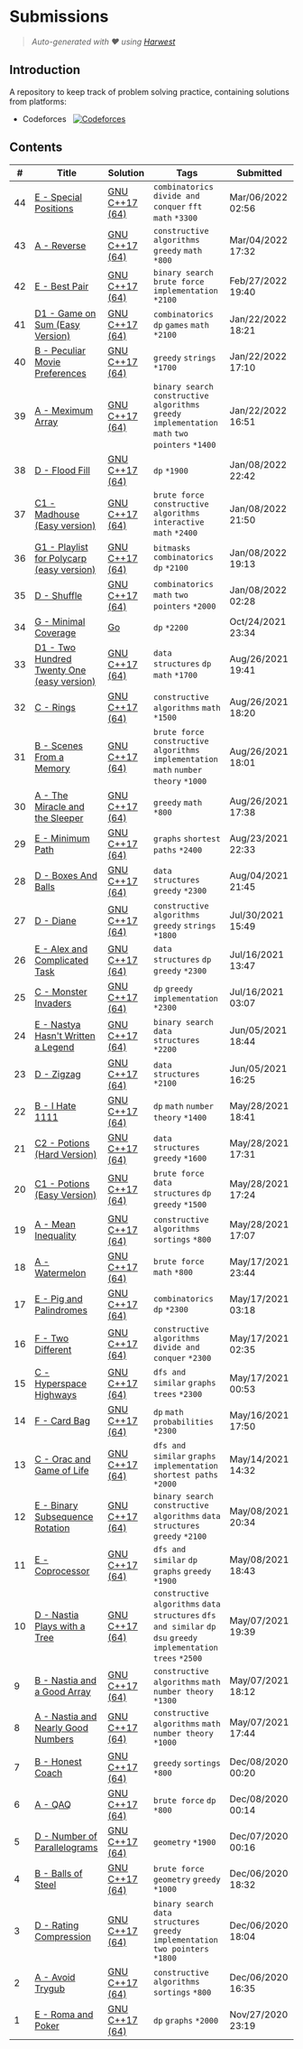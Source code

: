 Submissions
======================
> *Auto-generated with ❤ using [Harwest](https://github.com/nileshsah/harwest-tool)*

## Introduction

A repository to keep track of problem solving practice, containing solutions from platforms:
* Codeforces &nbsp; [![Codeforces](https://run.kaist.ac.kr/badges/codeforces/lior5654.svg)](https://codeforces.com/profile/lior5654)


## Contents

| # | Title | Solution | Tags | Submitted |
|---| ----- | -------- | ---- | --------- |
44 | [E - Special Positions](https://codeforces.com/contest/1641/problem/E) | [GNU C++17 (64)](./codeforces/1641/E.cpp) | `combinatorics` `divide and conquer` `fft` `math` `*3300` | Mar/06/2022 02:56 | 
43 | [A - Reverse](https://codeforces.com/contest/1638/problem/A) | [GNU C++17 (64)](./codeforces/1638/A.cpp) | `constructive algorithms` `greedy` `math` `*800` | Mar/04/2022 17:32 | 
42 | [E - Best Pair](https://codeforces.com/contest/1637/problem/E) | [GNU C++17 (64)](./codeforces/1637/E.cpp) | `binary search` `brute force` `implementation` `*2100` | Feb/27/2022 19:40 | 
41 | [D1 - Game on Sum (Easy Version)](https://codeforces.com/contest/1628/problem/D1) | [GNU C++17 (64)](./codeforces/1628/D1.cpp) | `combinatorics` `dp` `games` `math` `*2100` | Jan/22/2022 18:21 | 
40 | [B - Peculiar Movie Preferences](https://codeforces.com/contest/1628/problem/B) | [GNU C++17 (64)](./codeforces/1628/B.cpp) | `greedy` `strings` `*1700` | Jan/22/2022 17:10 | 
39 | [A - Meximum Array](https://codeforces.com/contest/1628/problem/A) | [GNU C++17 (64)](./codeforces/1628/A.cpp) | `binary search` `constructive algorithms` `greedy` `implementation` `math` `two pointers` `*1400` | Jan/22/2022 16:51 | 
38 | [D - Flood Fill](https://codeforces.com/contest/1114/problem/D) | [GNU C++17 (64)](./codeforces/1114/D.cpp) | `dp` `*1900` | Jan/08/2022 22:42 | 
37 | [C1 - Madhouse (Easy version)](https://codeforces.com/contest/1286/problem/C1) | [GNU C++17 (64)](./codeforces/1286/C1.cpp) | `brute force` `constructive algorithms` `interactive` `math` `*2400` | Jan/08/2022 21:50 | 
36 | [G1 - Playlist for Polycarp (easy version)](https://codeforces.com/contest/1185/problem/G1) | [GNU C++17 (64)](./codeforces/1185/G1.cpp) | `bitmasks` `combinatorics` `dp` `*2100` | Jan/08/2022 19:13 | 
35 | [D - Shuffle](https://codeforces.com/contest/1622/problem/D) | [GNU C++17 (64)](./codeforces/1622/D.cpp) | `combinatorics` `math` `two pointers` `*2000` | Jan/08/2022 02:28 | 
34 | [G - Minimal Coverage](https://codeforces.com/contest/1579/problem/G) | [Go](./codeforces/1579/G.go) | `dp` `*2200` | Oct/24/2021 23:34 | 
33 | [D1 - Two Hundred Twenty One (easy version)](https://codeforces.com/contest/1562/problem/D1) | [GNU C++17 (64)](./codeforces/1562/D1.cpp) | `data structures` `dp` `math` `*1700` | Aug/26/2021 19:41 | 
32 | [C - Rings](https://codeforces.com/contest/1562/problem/C) | [GNU C++17 (64)](./codeforces/1562/C.cpp) | `constructive algorithms` `math` `*1500` | Aug/26/2021 18:20 | 
31 | [B - Scenes From a Memory](https://codeforces.com/contest/1562/problem/B) | [GNU C++17 (64)](./codeforces/1562/B.cpp) | `brute force` `constructive algorithms` `implementation` `math` `number theory` `*1000` | Aug/26/2021 18:01 | 
30 | [A - The Miracle and the Sleeper](https://codeforces.com/contest/1562/problem/A) | [GNU C++17 (64)](./codeforces/1562/A.cpp) | `greedy` `math` `*800` | Aug/26/2021 17:38 | 
29 | [E - Minimum Path](https://codeforces.com/contest/1473/problem/E) | [GNU C++17 (64)](./codeforces/1473/E.cpp) | `graphs` `shortest paths` `*2400` | Aug/23/2021 22:33 | 
28 | [D - Boxes And Balls](https://codeforces.com/contest/884/problem/D) | [GNU C++17 (64)](./codeforces/884/D.cpp) | `data structures` `greedy` `*2300` | Aug/04/2021 21:45 | 
27 | [D - Diane](https://codeforces.com/contest/1554/problem/D) | [GNU C++17 (64)](./codeforces/1554/D.cpp) | `constructive algorithms` `greedy` `strings` `*1800` | Jul/30/2021 15:49 | 
26 | [E - Alex and Complicated Task](https://codeforces.com/contest/467/problem/E) | [GNU C++17 (64)](./codeforces/467/E.cpp) | `data structures` `dp` `greedy` `*2300` | Jul/16/2021 13:47 | 
25 | [C - Monster Invaders](https://codeforces.com/contest/1396/problem/C) | [GNU C++17 (64)](./codeforces/1396/C.cpp) | `dp` `greedy` `implementation` `*2300` | Jul/16/2021 03:07 | 
24 | [E - Nastya Hasn't Written a Legend](https://codeforces.com/contest/1136/problem/E) | [GNU C++17 (64)](./codeforces/1136/E.cpp) | `binary search` `data structures` `*2200` | Jun/05/2021 18:44 | 
23 | [D - Zigzag](https://codeforces.com/contest/228/problem/D) | [GNU C++17 (64)](./codeforces/228/D.cpp) | `data structures` `*2100` | Jun/05/2021 16:25 | 
22 | [B - I Hate 1111](https://codeforces.com/contest/1526/problem/B) | [GNU C++17 (64)](./codeforces/1526/B.cpp) | `dp` `math` `number theory` `*1400` | May/28/2021 18:41 | 
21 | [C2 - Potions (Hard Version)](https://codeforces.com/contest/1526/problem/C2) | [GNU C++17 (64)](./codeforces/1526/C2.cpp) | `data structures` `greedy` `*1600` | May/28/2021 17:31 | 
20 | [C1 - Potions (Easy Version)](https://codeforces.com/contest/1526/problem/C1) | [GNU C++17 (64)](./codeforces/1526/C1.cpp) | `brute force` `data structures` `dp` `greedy` `*1500` | May/28/2021 17:24 | 
19 | [A - Mean Inequality](https://codeforces.com/contest/1526/problem/A) | [GNU C++17 (64)](./codeforces/1526/A.cpp) | `constructive algorithms` `sortings` `*800` | May/28/2021 17:07 | 
18 | [A - Watermelon](https://codeforces.com/contest/4/problem/A) | [GNU C++17 (64)](./codeforces/4/A.cpp) | `brute force` `math` `*800` | May/17/2021 23:44 | 
17 | [E - Pig and Palindromes](https://codeforces.com/contest/570/problem/E) | [GNU C++17 (64)](./codeforces/570/E.cpp) | `combinatorics` `dp` `*2300` | May/17/2021 03:18 | 
16 | [F - Two Different](https://codeforces.com/contest/1408/problem/F) | [GNU C++17 (64)](./codeforces/1408/F.cpp) | `constructive algorithms` `divide and conquer` `*2300` | May/17/2021 02:35 | 
15 | [C - Hyperspace Highways](https://codeforces.com/contest/1045/problem/C) | [GNU C++17 (64)](./codeforces/1045/C.cpp) | `dfs and similar` `graphs` `trees` `*2300` | May/17/2021 00:53 | 
14 | [F - Card Bag](https://codeforces.com/contest/1156/problem/F) | [GNU C++17 (64)](./codeforces/1156/F.cpp) | `dp` `math` `probabilities` `*2300` | May/16/2021 17:50 | 
13 | [C - Orac and Game of Life](https://codeforces.com/contest/1349/problem/C) | [GNU C++17 (64)](./codeforces/1349/C.cpp) | `dfs and similar` `graphs` `implementation` `shortest paths` `*2000` | May/14/2021 14:32 | 
12 | [E - Binary Subsequence Rotation](https://codeforces.com/contest/1370/problem/E) | [GNU C++17 (64)](./codeforces/1370/E.cpp) | `binary search` `constructive algorithms` `data structures` `greedy` `*2100` | May/08/2021 20:34 | 
11 | [E - Coprocessor](https://codeforces.com/contest/909/problem/E) | [GNU C++17 (64)](./codeforces/909/E.cpp) | `dfs and similar` `dp` `graphs` `greedy` `*1900` | May/08/2021 18:43 | 
10 | [D - Nastia Plays with a Tree](https://codeforces.com/contest/1521/problem/D) | [GNU C++17 (64)](./codeforces/1521/D.cpp) | `constructive algorithms` `data structures` `dfs and similar` `dp` `dsu` `greedy` `implementation` `trees` `*2500` | May/07/2021 19:39 | 
9 | [B - Nastia and a Good Array](https://codeforces.com/contest/1521/problem/B) | [GNU C++17 (64)](./codeforces/1521/B.cpp) | `constructive algorithms` `math` `number theory` `*1300` | May/07/2021 18:12 | 
8 | [A - Nastia and Nearly Good Numbers](https://codeforces.com/contest/1521/problem/A) | [GNU C++17 (64)](./codeforces/1521/A.cpp) | `constructive algorithms` `math` `number theory` `*1000` | May/07/2021 17:44 | 
7 | [B - Honest Coach](https://codeforces.com/contest/1360/problem/B) | [GNU C++17 (64)](./codeforces/1360/B.cpp) | `greedy` `sortings` `*800` | Dec/08/2020 00:20 | 
6 | [A - QAQ](https://codeforces.com/contest/894/problem/A) | [GNU C++17 (64)](./codeforces/894/A.cpp) | `brute force` `dp` `*800` | Dec/08/2020 00:14 | 
5 | [D - Number of Parallelograms](https://codeforces.com/contest/660/problem/D) | [GNU C++17 (64)](./codeforces/660/D.cpp) | `geometry` `*1900` | Dec/07/2020 00:16 | 
4 | [B - Balls of Steel](https://codeforces.com/contest/1450/problem/B) | [GNU C++17 (64)](./codeforces/1450/B.cpp) | `brute force` `geometry` `greedy` `*1000` | Dec/06/2020 18:32 | 
3 | [D - Rating Compression](https://codeforces.com/contest/1450/problem/D) | [GNU C++17 (64)](./codeforces/1450/D.cpp) | `binary search` `data structures` `greedy` `implementation` `two pointers` `*1800` | Dec/06/2020 18:04 | 
2 | [A - Avoid Trygub](https://codeforces.com/contest/1450/problem/A) | [GNU C++17 (64)](./codeforces/1450/A.cpp) | `constructive algorithms` `sortings` `*800` | Dec/06/2020 16:35 | 
1 | [E - Roma and Poker](https://codeforces.com/contest/803/problem/E) | [GNU C++17 (64)](./codeforces/803/E.cpp) | `dp` `graphs` `*2000` | Nov/27/2020 23:19 | 
